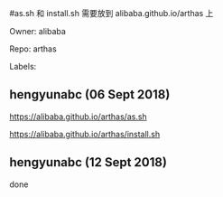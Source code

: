 #as.sh 和 install.sh 需要放到 alibaba.github.io/arthas 上

Owner: alibaba

Repo: arthas

Labels: 

## hengyunabc (06 Sept 2018)


https://alibaba.github.io/arthas/as.sh

https://alibaba.github.io/arthas/install.sh

## hengyunabc (12 Sept 2018)

done

